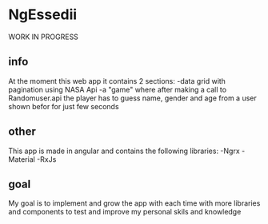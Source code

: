 # NgEssedii

WORK IN PROGRESS

## info

At the moment this web app it contains 2 sections:
-data grid with pagination using NASA Api 
-a "game" where after making a call to Randomuser.api the player has to guess name, gender and age from a user shown befor for just few seconds

## other
This app is made in angular and contains the following libraries:
-Ngrx
-Material
-RxJs

## goal
My goal is to implement and grow the app with each time with more libraries and components to test and improve my personal skils and knowledge
